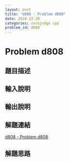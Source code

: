 ```yaml
---
layout: post
title: "d808 - Problem d808"
date: 2024-12-20
categories: zerojudge cpp
problem_id: d808
---
```


# Problem d808

## 題目描述



## 輸入說明



## 輸出說明



## 解題連結

[d808 - Problem d808](https://zerojudge.tw/ShowProblem?problemid=d808)

## 解題思路

